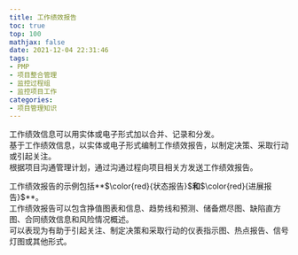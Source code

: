 ```yaml
---
title: 工作绩效报告
toc: true
top: 100
mathjax: false
date: 2021-12-04 22:31:46
tags:
- PMP
- 项目整合管理
- 监控过程组
- 监控项目工作
categories:
- 项目管理知识
---
```

工作绩效信息可以用实体或电子形式加以合并、记录和分发。  
基于工作绩效信息，以实体或电子形式编制工作绩效报告，以制定决策、采取行动或引起关注。  
根据项目沟通管理计划，通过沟通过程向项目相关方发送工作绩效报告。

工作绩效报告的示例包括**$\color{red}{状态报告}$**和**$\color{red}{进展报告}$**。  
工作绩效报告可以包含挣值图表和信息、趋势线和预测、储备燃尽图、缺陷直方图、合同绩效信息和风险情况概述。  
可以表现为有助于引起关注、制定决策和采取行动的仪表指示图、热点报告、信号灯图或其他形式。
